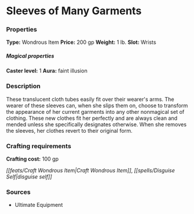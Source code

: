﻿---
Title: "Sleeves of Many Garments"
Type: "Wondrous Item"
Price: "200 gp"
Weight: "1 lb."
Slot: "Wrists"
Caster level: "1"
Aura: "faint illusion"
Description: |
  "These translucent cloth tubes easily fit over their wearer's arms. The wearer of these sleeves can, when she slips them on, choose to transform the appearance of her current garments into any other nonmagical set of clothing. These new clothes fit her perfectly and are always clean and mended unless she specifically designates otherwise. When she removes the sleeves, her clothes revert to their original form."
Crafting cost: "100 gp"
Sources: "['Ultimate Equipment']"
---

# Sleeves of Many Garments

### Properties

**Type:** Wondrous Item **Price:** 200 gp **Weight:** 1 lb. **Slot:** Wrists

##### Magical properties

**Caster level:** 1 **Aura:** faint illusion

### Description

These translucent cloth tubes easily fit over their wearer's arms. The wearer of these sleeves can, when she slips them on, choose to transform the appearance of her current garments into any other nonmagical set of clothing. These new clothes fit her perfectly and are always clean and mended unless she specifically designates otherwise. When she removes the sleeves, her clothes revert to their original form.

### Crafting requirements

**Crafting cost:** 100 gp

_[[feats/Craft Wondrous Item|Craft Wondrous Item]]_, _[[spells/Disguise Self|disguise self]]_

### Sources

* Ultimate Equipment